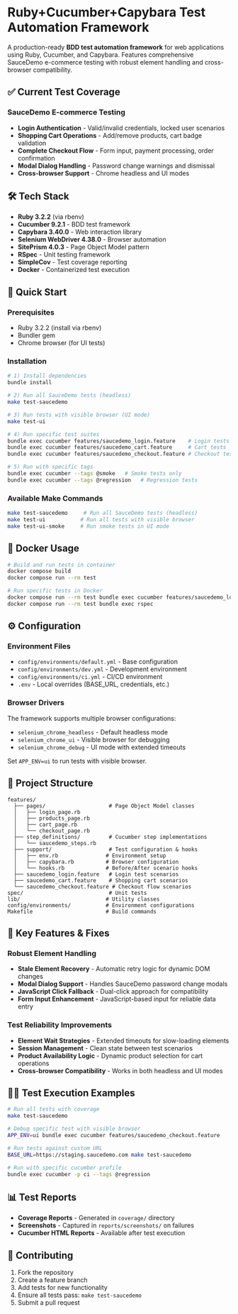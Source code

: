 # Ruby+Cucumber+Capybara Test Automation Framework

A production-ready **BDD test automation framework** for web applications using Ruby, Cucumber, and Capybara. Features comprehensive SauceDemo e-commerce testing with robust element handling and cross-browser compatibility.

## ✅ Current Test Coverage

### SauceDemo E-commerce Testing

- **Login Authentication** - Valid/invalid credentials, locked user scenarios
- **Shopping Cart Operations** - Add/remove products, cart badge validation  
- **Complete Checkout Flow** - Form input, payment processing, order confirmation
- **Modal Dialog Handling** - Password change warnings and dismissal
- **Cross-browser Support** - Chrome headless and UI modes

## 🛠 Tech Stack

- **Ruby 3.2.2** (via rbenv)
- **Cucumber 9.2.1** - BDD test framework
- **Capybara 3.40.0** - Web interaction library
- **Selenium WebDriver 4.38.0** - Browser automation
- **SitePrism 4.0.3** - Page Object Model pattern
- **RSpec** - Unit testing framework
- **SimpleCov** - Test coverage reporting
- **Docker** - Containerized test execution

## 🚀 Quick Start

### Prerequisites

- Ruby 3.2.2 (install via rbenv)
- Bundler gem
- Chrome browser (for UI tests)

### Installation

```bash
# 1) Install dependencies
bundle install

# 2) Run all SauceDemo tests (headless)
make test-saucedemo

# 3) Run tests with visible browser (UI mode)
make test-ui

# 4) Run specific test suites
bundle exec cucumber features/saucedemo_login.feature    # Login tests
bundle exec cucumber features/saucedemo_cart.feature     # Cart tests  
bundle exec cucumber features/saucedemo_checkout.feature # Checkout tests

# 5) Run with specific tags
bundle exec cucumber --tags @smoke   # Smoke tests only
bundle exec cucumber --tags @regression   # Regression tests
```

### Available Make Commands

```bash
make test-saucedemo     # Run all SauceDemo tests (headless)
make test-ui           # Run all tests with visible browser
make test-ui-smoke     # Run smoke tests in UI mode
```

## 🐳 Docker Usage

```bash
# Build and run tests in container
docker compose build
docker compose run --rm test

# Run specific tests in Docker
docker compose run --rm test bundle exec cucumber features/saucedemo_login.feature
docker compose run --rm test bundle exec rspec
```

## ⚙️ Configuration

### Environment Files

- `config/environments/default.yml` - Base configuration
- `config/environments/dev.yml` - Development environment
- `config/environments/ci.yml` - CI/CD environment  
- `.env` - Local overrides (BASE_URL, credentials, etc.)

### Browser Drivers

The framework supports multiple browser configurations:

- `selenium_chrome_headless` - Default headless mode
- `selenium_chrome_ui` - Visible browser for debugging
- `selenium_chrome_debug` - UI mode with extended timeouts

Set `APP_ENV=ui` to run tests with visible browser.

## 📁 Project Structure

```text
features/
  ├── pages/                    # Page Object Model classes
  │   ├── login_page.rb
  │   ├── products_page.rb
  │   ├── cart_page.rb
  │   └── checkout_page.rb
  ├── step_definitions/         # Cucumber step implementations
  │   └── saucedemo_steps.rb
  ├── support/                  # Test configuration & hooks
  │   ├── env.rb               # Environment setup
  │   ├── capybara.rb          # Browser configuration
  │   └── hooks.rb             # Before/After scenario hooks
  ├── saucedemo_login.feature   # Login test scenarios
  ├── saucedemo_cart.feature    # Shopping cart scenarios
  └── saucedemo_checkout.feature # Checkout flow scenarios
spec/                           # Unit tests
lib/                           # Utility classes
config/environments/           # Environment configurations
Makefile                       # Build commands
```

## 🔧 Key Features & Fixes

### Robust Element Handling

- **Stale Element Recovery** - Automatic retry logic for dynamic DOM changes
- **Modal Dialog Support** - Handles SauceDemo password change modals
- **JavaScript Click Fallback** - Dual-click approach for compatibility
- **Form Input Enhancement** - JavaScript-based input for reliable data entry

### Test Reliability Improvements

- **Element Wait Strategies** - Extended timeouts for slow-loading elements  
- **Session Management** - Clean state between test scenarios
- **Product Availability Logic** - Dynamic product selection for cart operations
- **Cross-browser Compatibility** - Works in both headless and UI modes

## 🏃‍♂️ Test Execution Examples

```bash
# Run all tests with coverage
make test-saucedemo

# Debug specific test with visible browser
APP_ENV=ui bundle exec cucumber features/saucedemo_checkout.feature

# Run tests against custom URL
BASE_URL=https://staging.saucedemo.com make test-saucedemo

# Run with specific cucumber profile
bundle exec cucumber -p ci --tags @regression
```

## 📊 Test Reports

- **Coverage Reports** - Generated in `coverage/` directory
- **Screenshots** - Captured in `reports/screenshots/` on failures
- **Cucumber HTML Reports** - Available after test execution

## 🤝 Contributing

1. Fork the repository
2. Create a feature branch
3. Add tests for new functionality
4. Ensure all tests pass: `make test-saucedemo`
5. Submit a pull request

